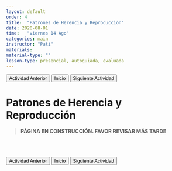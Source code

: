 ```yaml
---
layout: default
order: 4
title:  "Patrones de Herencia y Reproducción"
date: 2020-08-01
time:   "viernes 14 Ago"
categories: main
instructor: "Pati"
materials: 
material-type: ""
lesson-type: presencial, autoguiada, evaluada
---
```


<a href="https://pesalerno.github.io/genetica-ago-2020/main/2020/06/11/3_mutaciones.html"><button>Actividad Anterior</button></a>		<a href="https://pesalerno.github.io/genetica-ago-2020/"><button>Inicio</button></a>    <a href="https://pesalerno.github.io/genetica-ago-2020/main/2020/08/01/5_proyectos-1.html"><button>Siguiente Actividad</button></a>


# Patrones de Herencia y Reproducción

>**PÁGINA EN CONSTRUCCIÓN. FAVOR REVISAR MÁS TARDE**


<br><br>

<a href="https://pesalerno.github.io/genetica-ago-2020/main/2020/06/11/3_mutaciones.html"><button>Actividad Anterior</button></a>		<a href="https://pesalerno.github.io/genetica-ago-2020/"><button>Inicio</button></a>    <a href="https://pesalerno.github.io/genetica-ago-2020/main/2020/08/01/5_proyectos-1.html"><button>Siguiente Actividad</button></a>



